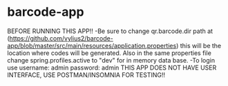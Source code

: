 # barcode-app
BEFORE RUNNING THIS APP!!
 -Be sure to change qr.barcode.dir path at (https://github.com/vylius2/barcode-app/blob/master/src/main/resources/application.properties)
  this will be the location where codes will be generated.
  Also in the same properties file change spring.profiles.active to "dev" for in memory data base.
 -To login use username: admin 
               password: admin
 THIS APP DOES NOT HAVE USER INTERFACE, USE POSTMAN/INSOMNIA FOR TESTING!!
